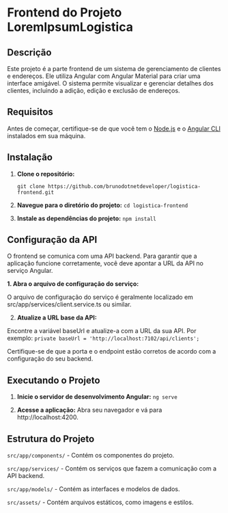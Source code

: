 # Frontend do Projeto LoremIpsumLogistica

## Descrição

Este projeto é a parte frontend de um sistema de gerenciamento de clientes e endereços. Ele utiliza Angular com Angular Material para criar uma interface amigável. O sistema permite visualizar e gerenciar detalhes dos clientes, incluindo a adição, edição e exclusão de endereços.

## Requisitos

Antes de começar, certifique-se de que você tem o [Node.js](https://nodejs.org/) e o [Angular CLI](https://angular.io/cli) instalados em sua máquina.

## Instalação

1. **Clone o repositório:**

   ```git clone https://github.com/brunodotnetdeveloper/logistica-frontend.git```

2. **Navegue para o diretório do projeto:**
   ```cd logistica-frontend```

3. **Instale as dependências do projeto:**
   ```npm install```

## Configuração da API

O frontend se comunica com uma API backend. Para garantir que a aplicação funcione corretamente, você deve apontar a URL da API no serviço Angular.

**1. Abra o arquivo de configuração do serviço:**

O arquivo de configuração do serviço é geralmente localizado em src/app/services/client.service.ts ou similar.

2. **Atualize a URL base da API:**

Encontre a variável baseUrl e atualize-a com a URL da sua API. Por exemplo:
```private baseUrl = 'http://localhost:7102/api/clients';```

Certifique-se de que a porta e o endpoint estão corretos de acordo com a configuração do seu backend.

## Executando o Projeto

1. **Inicie o servidor de desenvolvimento Angular:**
    ```ng serve```

2. **Acesse a aplicação:**
    Abra seu navegador e vá para http://localhost:4200.

## Estrutura do Projeto
```src/app/components/``` - Contém os componentes do projeto.

```src/app/services/``` - Contém os serviços que fazem a comunicação com a API backend.

```src/app/models/``` - Contém as interfaces e modelos de dados.

```src/assets/``` - Contém arquivos estáticos, como imagens e estilos.



